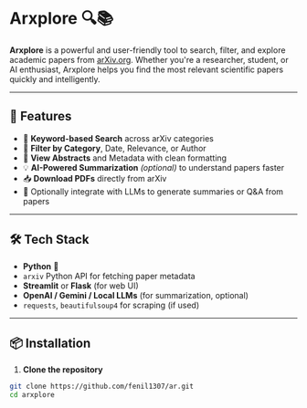 # Arxplore 🔍📚

**Arxplore** is a powerful and user-friendly tool to search, filter, and explore academic papers from [arXiv.org](https://arxiv.org). Whether you're a researcher, student, or AI enthusiast, Arxplore helps you find the most relevant scientific papers quickly and intelligently.

---

## 🚀 Features

- 🔎 **Keyword-based Search** across arXiv categories
- 🎯 **Filter by Category**, Date, Relevance, or Author
- 📄 **View Abstracts** and Metadata with clean formatting
- 💡 **AI-Powered Summarization** *(optional)* to understand papers faster
- 📥 **Download PDFs** directly from arXiv
- 🧠 Optionally integrate with LLMs to generate summaries or Q&A from papers

---

## 🛠️ Tech Stack

- **Python** 🐍
- `arxiv` Python API for fetching paper metadata
- **Streamlit** or **Flask** (for web UI)
- **OpenAI / Gemini / Local LLMs** (for summarization, optional)
- `requests`, `beautifulsoup4` for scraping (if used)

---

## 📦 Installation

1. **Clone the repository**
```bash
git clone https://github.com/fenil1307/ar.git
cd arxplore
